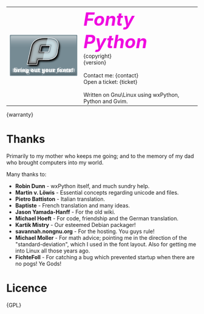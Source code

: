 <a name="top"></a>
<table>
<tr>
<td><img src="fontypythonmodules/things/splash.png"></td>
<td valign=top><font size=40 color="{fontyblue}"><i><b>Fonty Python</b></i></font><br>
{copyright}<br>
{version}<br><br>
Contact me: {contact}<br>
Open a ticket: {ticket}<br><br>
Written on Gnu\Linux using wxPython, Python and Gvim.
</td>
</tr>
</table>
{warranty}

Thanks
======
Primarily to my mother who keeps me going; and to the memory of my dad who brought computers into my world.

Many thanks to:

* **Robin Dunn** - wxPython itself, and much sundry help.
* **Martin v. Löwis** - Essential concepts regarding unicode and files.
* **Pietro Battiston** - Italian translation.
* **Baptiste** - French translation and many ideas.
* **Jason Yamada-Hanff** - For the old wiki.
* **Michael Hoeft** - For code, friendship and the German translation.
* **Kartik Mistry** - Our esteemed Debian packager!
* **savannah.nongnu.org** - For the hosting. You guys rule!
* **Michael Moller** - For math advice; pointing me in the direction of the "standard-deviation",
  which I used in the font layout. Also for getting me into Linux all those years ago.
* **FichteFoll** - For catching a bug which prevented startup when there are no pogs! Ye Gods!

Licence
=======
{GPL}
